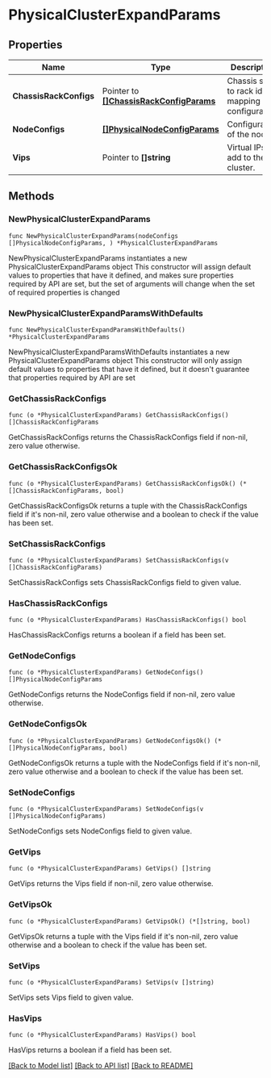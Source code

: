 # PhysicalClusterExpandParams

## Properties

Name | Type | Description | Notes
------------ | ------------- | ------------- | -------------
**ChassisRackConfigs** | Pointer to [**[]ChassisRackConfigParams**](ChassisRackConfigParams.md) | Chassis serial to rack id mapping configuration. | [optional] 
**NodeConfigs** | [**[]PhysicalNodeConfigParams**](PhysicalNodeConfigParams.md) | Configuration of the nodes. | 
**Vips** | Pointer to **[]string** | Virtual IPs to add to the cluster. | [optional] 

## Methods

### NewPhysicalClusterExpandParams

`func NewPhysicalClusterExpandParams(nodeConfigs []PhysicalNodeConfigParams, ) *PhysicalClusterExpandParams`

NewPhysicalClusterExpandParams instantiates a new PhysicalClusterExpandParams object
This constructor will assign default values to properties that have it defined,
and makes sure properties required by API are set, but the set of arguments
will change when the set of required properties is changed

### NewPhysicalClusterExpandParamsWithDefaults

`func NewPhysicalClusterExpandParamsWithDefaults() *PhysicalClusterExpandParams`

NewPhysicalClusterExpandParamsWithDefaults instantiates a new PhysicalClusterExpandParams object
This constructor will only assign default values to properties that have it defined,
but it doesn't guarantee that properties required by API are set

### GetChassisRackConfigs

`func (o *PhysicalClusterExpandParams) GetChassisRackConfigs() []ChassisRackConfigParams`

GetChassisRackConfigs returns the ChassisRackConfigs field if non-nil, zero value otherwise.

### GetChassisRackConfigsOk

`func (o *PhysicalClusterExpandParams) GetChassisRackConfigsOk() (*[]ChassisRackConfigParams, bool)`

GetChassisRackConfigsOk returns a tuple with the ChassisRackConfigs field if it's non-nil, zero value otherwise
and a boolean to check if the value has been set.

### SetChassisRackConfigs

`func (o *PhysicalClusterExpandParams) SetChassisRackConfigs(v []ChassisRackConfigParams)`

SetChassisRackConfigs sets ChassisRackConfigs field to given value.

### HasChassisRackConfigs

`func (o *PhysicalClusterExpandParams) HasChassisRackConfigs() bool`

HasChassisRackConfigs returns a boolean if a field has been set.

### GetNodeConfigs

`func (o *PhysicalClusterExpandParams) GetNodeConfigs() []PhysicalNodeConfigParams`

GetNodeConfigs returns the NodeConfigs field if non-nil, zero value otherwise.

### GetNodeConfigsOk

`func (o *PhysicalClusterExpandParams) GetNodeConfigsOk() (*[]PhysicalNodeConfigParams, bool)`

GetNodeConfigsOk returns a tuple with the NodeConfigs field if it's non-nil, zero value otherwise
and a boolean to check if the value has been set.

### SetNodeConfigs

`func (o *PhysicalClusterExpandParams) SetNodeConfigs(v []PhysicalNodeConfigParams)`

SetNodeConfigs sets NodeConfigs field to given value.


### GetVips

`func (o *PhysicalClusterExpandParams) GetVips() []string`

GetVips returns the Vips field if non-nil, zero value otherwise.

### GetVipsOk

`func (o *PhysicalClusterExpandParams) GetVipsOk() (*[]string, bool)`

GetVipsOk returns a tuple with the Vips field if it's non-nil, zero value otherwise
and a boolean to check if the value has been set.

### SetVips

`func (o *PhysicalClusterExpandParams) SetVips(v []string)`

SetVips sets Vips field to given value.

### HasVips

`func (o *PhysicalClusterExpandParams) HasVips() bool`

HasVips returns a boolean if a field has been set.


[[Back to Model list]](../README.md#documentation-for-models) [[Back to API list]](../README.md#documentation-for-api-endpoints) [[Back to README]](../README.md)


